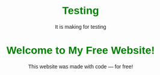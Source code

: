 # Testing
It is making for testing
<!-- index.html -->
<!DOCTYPE html>
<html>
<head>
  <title>My Free Website</title>
  <style>
    body { font-family: sans-serif; text-align: center; margin-top: 50px; }
    h1 { color: green; }
  </style>
</head>
<body>
  <h1>Welcome to My Free Website!</h1>
  <p>This website was made with code — for free!</p>
</body>
</html>
